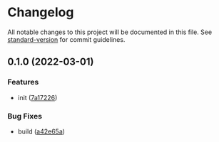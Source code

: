 # Changelog

All notable changes to this project will be documented in this file. See [standard-version](https://github.com/conventional-changelog/standard-version) for commit guidelines.

## 0.1.0 (2022-03-01)


### Features

* init ([7a17226](https://github.com/BlackGlory/value-collector/commit/7a17226596ec4e1e6b83e59a0eb07895186c580a))


### Bug Fixes

* build ([a42e65a](https://github.com/BlackGlory/value-collector/commit/a42e65af02cfe0ccb4d658f842b455bdff273479))
